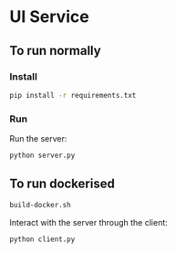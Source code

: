 # UI Service

## To run normally
### Install
```sh
pip install -r requirements.txt
```

### Run
Run the server:  
```sh
python server.py
```

## To run dockerised
```sh
build-docker.sh
```

Interact with the server through the client:  
```sh
python client.py
```
